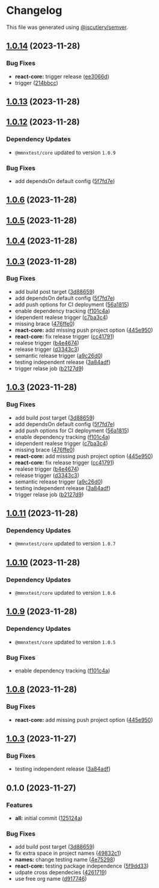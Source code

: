 # Changelog

This file was generated using [@jscutlery/semver](https://github.com/jscutlery/semver).

## [1.0.14](https://github.com/Hyperkid123/nxtesting/compare/@mmnxtest/react-core-1.0.13...@mmnxtest/react-core-1.0.14) (2023-11-28)


### Bug Fixes

* **react-core:** trigger release ([ee3066d](https://github.com/Hyperkid123/nxtesting/commit/ee3066d458193fd23658d32d40d310f76e27c635))
* trigger ([214bbcc](https://github.com/Hyperkid123/nxtesting/commit/214bbcc05d0c54ce33edf3e05b7c530cbc0cf4a5))

## [1.0.13](https://github.com/Hyperkid123/nxtesting/compare/@mmnxtest/react-core-1.0.12...@mmnxtest/react-core-1.0.13) (2023-11-28)

## [1.0.12](https://github.com/Hyperkid123/nxtesting/compare/@mmnxtest/react-core-1.0.11...@mmnxtest/react-core-1.0.12) (2023-11-28)

### Dependency Updates

* `@mmnxtest/core` updated to version `1.0.9`

### Bug Fixes

* add dependsOn default config ([5f7fd7e](https://github.com/Hyperkid123/nxtesting/commit/5f7fd7e295f0b6db624a7fcdd3ee5add3dd645d5))

## [1.0.6](https://github.com/Hyperkid123/nxtesting/compare/v1.0.5...v1.0.6) (2023-11-28)

## [1.0.5](https://github.com/Hyperkid123/nxtesting/compare/v1.0.4...v1.0.5) (2023-11-28)

## [1.0.4](https://github.com/Hyperkid123/nxtesting/compare/v1.0.3...v1.0.4) (2023-11-28)

## [1.0.3](https://github.com/Hyperkid123/nxtesting/compare/v1.0.2...v1.0.3) (2023-11-28)


### Bug Fixes

* add build post target ([3d88659](https://github.com/Hyperkid123/nxtesting/commit/3d886599e905ec21bdeca96f67f050dc43087435))
* add dependsOn default config ([5f7fd7e](https://github.com/Hyperkid123/nxtesting/commit/5f7fd7e295f0b6db624a7fcdd3ee5add3dd645d5))
* add push options for CI deployment ([56a1815](https://github.com/Hyperkid123/nxtesting/commit/56a18155d9dac9040feb2cb53b67fcb014781904))
* enable dependency tracking ([f101c4a](https://github.com/Hyperkid123/nxtesting/commit/f101c4acc4db78180f2c79f790c6aa01a4bdf7c0))
* idependent realese trigger ([c7ba3c4](https://github.com/Hyperkid123/nxtesting/commit/c7ba3c409151385a27dc23965d927b34e98dcf64))
* missing brace ([476ffe0](https://github.com/Hyperkid123/nxtesting/commit/476ffe085ef9b33934571bde3de49a458d6d582c))
* **react-core:** add missing push project option ([445e950](https://github.com/Hyperkid123/nxtesting/commit/445e9508d23398d084bbd9d2b24188d0343e4baa))
* **react-core:** fix release trigger ([cc41791](https://github.com/Hyperkid123/nxtesting/commit/cc41791e54c6d9325602cb88483b6aa5dd5c4fcc))
* realese trigger ([b4e4674](https://github.com/Hyperkid123/nxtesting/commit/b4e467422dad6a20de7f91c7ac96848bb01343ad))
* release trigger ([d3343c3](https://github.com/Hyperkid123/nxtesting/commit/d3343c3b4e078ed0cb61dfb102f9acf34539acec))
* semantic release trigger ([a9c26d0](https://github.com/Hyperkid123/nxtesting/commit/a9c26d00929ade8e1e923119c320199fe8505f67))
* testing independent release ([3a84adf](https://github.com/Hyperkid123/nxtesting/commit/3a84adf7891c5949623eed4433bd69b322d014b7))
* trigger relase job ([b2127d9](https://github.com/Hyperkid123/nxtesting/commit/b2127d98f66b2e8881c9562e383c3f0da085d297))

## [1.0.3](https://github.com/Hyperkid123/nxtesting/compare/v1.0.2...v1.0.3) (2023-11-28)


### Bug Fixes

* add build post target ([3d88659](https://github.com/Hyperkid123/nxtesting/commit/3d886599e905ec21bdeca96f67f050dc43087435))
* add dependsOn default config ([5f7fd7e](https://github.com/Hyperkid123/nxtesting/commit/5f7fd7e295f0b6db624a7fcdd3ee5add3dd645d5))
* add push options for CI deployment ([56a1815](https://github.com/Hyperkid123/nxtesting/commit/56a18155d9dac9040feb2cb53b67fcb014781904))
* enable dependency tracking ([f101c4a](https://github.com/Hyperkid123/nxtesting/commit/f101c4acc4db78180f2c79f790c6aa01a4bdf7c0))
* idependent realese trigger ([c7ba3c4](https://github.com/Hyperkid123/nxtesting/commit/c7ba3c409151385a27dc23965d927b34e98dcf64))
* missing brace ([476ffe0](https://github.com/Hyperkid123/nxtesting/commit/476ffe085ef9b33934571bde3de49a458d6d582c))
* **react-core:** add missing push project option ([445e950](https://github.com/Hyperkid123/nxtesting/commit/445e9508d23398d084bbd9d2b24188d0343e4baa))
* **react-core:** fix release trigger ([cc41791](https://github.com/Hyperkid123/nxtesting/commit/cc41791e54c6d9325602cb88483b6aa5dd5c4fcc))
* realese trigger ([b4e4674](https://github.com/Hyperkid123/nxtesting/commit/b4e467422dad6a20de7f91c7ac96848bb01343ad))
* release trigger ([d3343c3](https://github.com/Hyperkid123/nxtesting/commit/d3343c3b4e078ed0cb61dfb102f9acf34539acec))
* semantic release trigger ([a9c26d0](https://github.com/Hyperkid123/nxtesting/commit/a9c26d00929ade8e1e923119c320199fe8505f67))
* testing independent release ([3a84adf](https://github.com/Hyperkid123/nxtesting/commit/3a84adf7891c5949623eed4433bd69b322d014b7))
* trigger relase job ([b2127d9](https://github.com/Hyperkid123/nxtesting/commit/b2127d98f66b2e8881c9562e383c3f0da085d297))

## [1.0.11](https://github.com/Hyperkid123/nxtesting/compare/@mmnxtest/react-core-1.0.10...@mmnxtest/react-core-1.0.11) (2023-11-28)

### Dependency Updates

* `@mmnxtest/core` updated to version `1.0.7`
## [1.0.10](https://github.com/Hyperkid123/nxtesting/compare/@mmnxtest/react-core-1.0.9...@mmnxtest/react-core-1.0.10) (2023-11-28)

### Dependency Updates

* `@mmnxtest/core` updated to version `1.0.6`
## [1.0.9](https://github.com/Hyperkid123/nxtesting/compare/@mmnxtest/react-core-1.0.8...@mmnxtest/react-core-1.0.9) (2023-11-28)

### Dependency Updates

* `@mmnxtest/core` updated to version `1.0.5`

### Bug Fixes

* enable dependency tracking ([f101c4a](https://github.com/Hyperkid123/nxtesting/commit/f101c4acc4db78180f2c79f790c6aa01a4bdf7c0))

## [1.0.8](https://github.com/Hyperkid123/nxtesting/compare/@mmnxtest/react-core-1.0.7...@mmnxtest/react-core-1.0.8) (2023-11-28)


### Bug Fixes

* **react-core:** add missing push project option ([445e950](https://github.com/Hyperkid123/nxtesting/commit/445e9508d23398d084bbd9d2b24188d0343e4baa))

## [1.0.3](https://github.com/Hyperkid123/nxtesting/compare/@mmnxtest/react-core-1.0.2...@mmnxtest/react-core-1.0.3) (2023-11-27)


### Bug Fixes

* testing independent release ([3a84adf](https://github.com/Hyperkid123/nxtesting/commit/3a84adf7891c5949623eed4433bd69b322d014b7))

## 0.1.0 (2023-11-27)


### Features

* **all:** initial commit ([125124a](https://github.com/Hyperkid123/nxtesting/commit/125124a52f6c026740879cf4ca2afdffe152afb6))


### Bug Fixes

* add build post target ([3d88659](https://github.com/Hyperkid123/nxtesting/commit/3d886599e905ec21bdeca96f67f050dc43087435))
* fix extra space in project names ([49832c1](https://github.com/Hyperkid123/nxtesting/commit/49832c150e0b535044bd0d60cbc427a4e4eed2b1))
* **names:** change testing name ([4e75298](https://github.com/Hyperkid123/nxtesting/commit/4e75298228ce9ac5a13c9cd396bdcf301adfd636))
* **react-core:** testing package independence ([5f9dd33](https://github.com/Hyperkid123/nxtesting/commit/5f9dd332433306abc10943f96dd58cf1e5fb7f93))
* udpate cross dependecies ([4261719](https://github.com/Hyperkid123/nxtesting/commit/42617196da7972f8a9db499860949fe41589da46))
* use free org name ([d917746](https://github.com/Hyperkid123/nxtesting/commit/d9177460ebeef193190b21ecc3a2c819674882a2))
